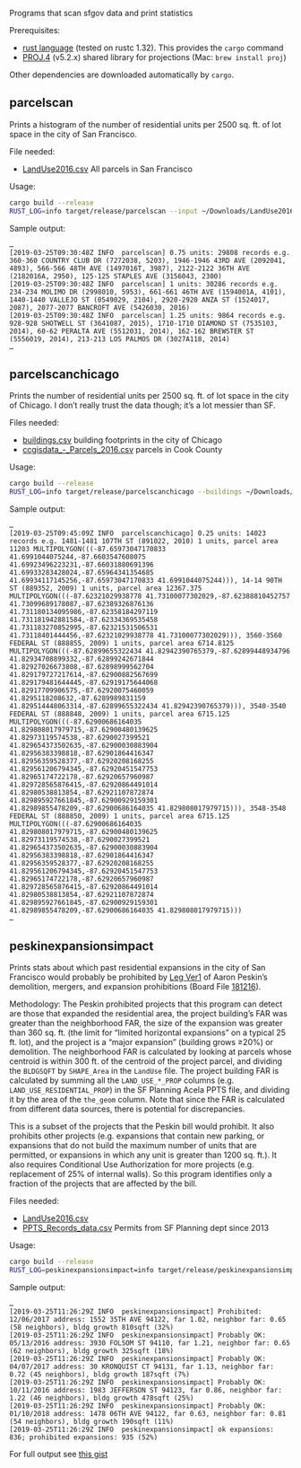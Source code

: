 Programs that scan sfgov data and print statistics

Prerequisites:

* [rust language](https://www.rust-lang.org/learn/get-started)
(tested on rustc 1.32).
This provides the `cargo` command
* [PROJ.4](https://proj4.org/) (v5.2.x)
shared library for projections
(Mac: `brew install proj`)

Other dependencies are downloaded automatically by `cargo`.

## parcelscan

Prints a histogram of the number of residential units per 2500 sq. ft. of lot space in the city of San Francisco.

File needed:
* [LandUse2016.csv](https://data.sfgov.org/Housing-and-Buildings/Land-Use/us3s-fp9q)
All parcels in San Francisco

Usage:

```sh
cargo build --release
RUST_LOG=info target/release/parcelscan --input ~/Downloads/LandUse2016.csv density-historgram
```

Sample output:
```
…
[2019-03-25T09:30:48Z INFO  parcelscan] 0.75 units: 29808 records e.g. 360-360 COUNTRY CLUB DR (7272038, 5203), 1946-1946 43RD AVE (2092041, 4893), 566-566 48TH AVE (1497016T, 3987), 2122-2122 36TH AVE (2182016A, 2950), 125-125 STAPLES AVE (3156043, 2300)
[2019-03-25T09:30:48Z INFO  parcelscan] 1 units: 30286 records e.g. 234-234 MOLIMO DR (2998010, 5953), 661-661 46TH AVE (1594001A, 4101), 1440-1440 VALLEJO ST (0549029, 2104), 2920-2920 ANZA ST (1524017, 2087), 2077-2077 BANCROFT AVE (5426030, 2016)
[2019-03-25T09:30:48Z INFO  parcelscan] 1.25 units: 9864 records e.g. 928-928 SHOTWELL ST (3641087, 2015), 1710-1710 DIAMOND ST (7535103, 2014), 60-62 PERALTA AVE (5512031, 2014), 162-162 BREWSTER ST (5556019, 2014), 213-213 LOS PALMOS DR (3027A118, 2014)
…
```

## parcelscanchicago

Prints the number of residential units per 2500 sq. ft. of lot space in the city of Chicago.
I don’t really trust the data though; it’s a lot messier than SF.

Files needed:
* [buildings.csv](https://data.cityofchicago.org/Buildings/Building-Footprints-current-/hz9b-7nh8)
building footprints in the city of Chicago
* [ccgisdata_-_Parcels_2016.csv](https://datacatalog.cookcountyil.gov/GIS-Maps/ccgisdata-Parcels-2016/a33b-b59u)
parcels in Cook County

Usage:

```sh
cargo build --release
RUST_LOG=info target/release/parcelscanchicago --buildings ~/Downloads/buildings.csv --parcels ~/Downloads/ccgisdata_-_Parcels_2016.csv  density-historgram
```

Sample output:
```
…
[2019-03-25T09:45:09Z INFO  parcelscanchicago] 0.25 units: 14023 records e.g. 1481-1481 107TH ST (891022, 2010) 1 units, parcel area 11203 MULTIPOLYGON(((-87.65973047170833 41.6991044075244,-87.6603547608075 41.69923496223231,-87.66031880691396 41.69933283428024,-87.65964341354685 41.69934117145256,-87.65973047170833 41.6991044075244))), 14-14 90TH ST (889352, 2009) 1 units, parcel area 12367.375 MULTIPOLYGON(((-87.62321029938778 41.73100077302029,-87.62388810452757 41.73099689178087,-87.62389326876136 41.731180134095986,-87.62358184297119 41.731181942881584,-87.62334369535458 41.731183270852995,-87.62321531506531 41.73118401444456,-87.62321029938778 41.73100077302029))), 3560-3560 FEDERAL ST (888855, 2009) 1 units, parcel area 6714.8125 MULTIPOLYGON(((-87.62899655322434 41.82942390765379,-87.62899448934796 41.82934708899332,-87.62899242671844 41.82927026673808,-87.62898999562704 41.829179727217614,-87.62900882567699 41.829179481644445,-87.62919175644068 41.82917709906575,-87.62920075460059 41.8295118208632,-87.6289989831159 41.829514448063314,-87.62899655322434 41.82942390765379))), 3540-3540 FEDERAL ST (888848, 2009) 1 units, parcel area 6715.125 MULTIPOLYGON(((-87.62900686164035 41.829808017979715,-87.62900480139625 41.82973119574538,-87.6290027399521 41.829654373502635,-87.62900030883904 41.82956383398818,-87.62901864416347 41.82956359528377,-87.62920208168255 41.829561206794345,-87.62920451547753 41.82965174722178,-87.62920657960987 41.829728565876415,-87.62920864491014 41.82980538813854,-87.62921107872874 41.829895927661845,-87.62900929159301 41.82989855478209,-87.62900686164035 41.829808017979715))), 3548-3548 FEDERAL ST (888850, 2009) 1 units, parcel area 6715.125 MULTIPOLYGON(((-87.62900686164035 41.829808017979715,-87.62900480139625 41.82973119574538,-87.6290027399521 41.829654373502635,-87.62900030883904 41.82956383398818,-87.62901864416347 41.82956359528377,-87.62920208168255 41.829561206794345,-87.62920451547753 41.82965174722178,-87.62920657960987 41.829728565876415,-87.62920864491014 41.82980538813854,-87.62921107872874 41.829895927661845,-87.62900929159301 41.82989855478209,-87.62900686164035 41.829808017979715)))
…
```

## peskinexpansionsimpact

Prints stats about which past residential expansions in the city of San Francisco
would probably be prohibited by
[Leg Ver1](https://sfgov.legistar.com/View.ashx?M=F&ID=6838135&GUID=08C9052E-3A30-445F-B11C-CF4A07130B99)
of Aaron Peskin’s demolition, mergers, and expansion prohibitions
(Board File [181216](https://sfgov.legistar.com/LegislationDetail.aspx?ID=3781286&GUID=3E5F18E7-DD20-436B-A63F-954036D210F0)).

Methodology: The Peskin prohibited projects that this program can detect are those that expanded the residential area,
the project building’s FAR was greater than the neighborhood FAR,
the size of the expansion was greater than 360 sq. ft.
(the limit for “limited horizontal expansions” on a typical 25 ft. lot),
and the project is a “major expansion” (building grows ≥20%) or demolition.
The neighborhood FAR is calculated by looking at parcels whose centroid is within 300 ft. of the centroid of the project parcel,
and dividing the `BLDGSQFT` by `SHAPE_Area` in the `LandUse` file.
The project building FAR is calculated by summing all the `LAND_USE_*_PROP` columns
(e.g. `LAND_USE_RESIDENTIAL_PROP`) in the SF Planning Acela PPTS file,
and dividing it by the area of the `the_geom` column.
Note that since the FAR is calculated from different data sources,
there is potential for discrepancies.

This is a subset of the projects that the Peskin bill would prohibit.
It also prohibits other projects (e.g. expansions that contain new parking,
or expansions that do not build the maximum number of units that are permitted,
or expansions in which any unit is greater than 1200 sq. ft.).
It also requires Conditional Use Authorization for more projects
(e.g. replacement of 25% of internal walls).
So this program identifies only a fraction of the projects that are affected by the bill.

Files needed:

* [LandUse2016.csv](https://data.sfgov.org/Housing-and-Buildings/Land-Use/us3s-fp9q)
* [PPTS_Records_data.csv](https://data.sfgov.org/Housing-and-Buildings/PPTS-Records/7yuw-98m5)
Permits from SF Planning dept since 2013

Usage:

```sh
cargo build --release
RUST_LOG=peskinexpansionsimpact=info target/release/peskinexpansionsimpact --planning ~/Downloads/PPTS_Records_data.csv --land-use ~/Downloads/LandUse2016.csv expansions
```

Sample output:
```
…
[2019-03-25T11:26:29Z INFO  peskinexpansionsimpact] Prohibited: 12/06/2017 address: 1552 35TH AVE 94122, far 1.02, neighbor far: 0.65 (58 neighbors), bldg growth 810sqft (32%)
[2019-03-25T11:26:29Z INFO  peskinexpansionsimpact] Probably OK: 05/13/2016 address: 3930 FOLSOM ST 94110, far 1.21, neighbor far: 0.65 (62 neighbors), bldg growth 325sqft (18%)
[2019-03-25T11:26:29Z INFO  peskinexpansionsimpact] Probably OK: 04/07/2017 address: 30 KRONQUIST CT 94131, far 1.13, neighbor far: 0.72 (45 neighbors), bldg growth 187sqft (7%)
[2019-03-25T11:26:29Z INFO  peskinexpansionsimpact] Probably OK: 10/11/2016 address: 1983 JEFFERSON ST 94123, far 0.86, neighbor far: 1.22 (46 neighbors), bldg growth 478sqft (25%)
[2019-03-25T11:26:29Z INFO  peskinexpansionsimpact] Probably OK: 01/10/2018 address: 1478 06TH AVE 94122, far 0.63, neighbor far: 0.81 (54 neighbors), bldg growth 190sqft (11%)
[2019-03-25T11:26:29Z INFO  peskinexpansionsimpact] ok expansions: 836; prohibited expansions: 935 (52%)
```

For full output see [this gist](https://gist.github.com/yonran/445a1d6c8fcbcf9fd81f954f831e6fff)